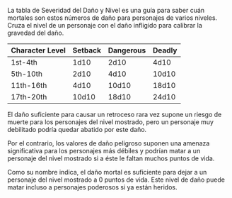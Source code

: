 La tabla de Severidad del Daño y Nivel es una guía para saber cuán mortales son estos números de daño para personajes de varios niveles. Cruza el nivel de un personaje con el daño infligido para calibrar la gravedad del daño.

| Character Level | Setback | Dangerous | Deadly |
| --------------- | ------- | --------- | ------ |
| 1st-4th         | 1d10    | 2d10      | 4d10   |
| 5th-10th        | 2d10    | 4d10      | 10d10  |
| 11th-16th       | 4d10    | 10d10     | 18d10  |
| 17th-20th       | 10d10   | 18d10     | 24d10  |
El daño suficiente para causar un retroceso rara vez supone un riesgo de muerte para los personajes del nivel mostrado, pero un personaje muy debilitado podría quedar abatido por este daño.

Por el contrario, los valores de daño peligroso suponen una amenaza significativa para los personajes más débiles y podrían matar a un personaje del nivel mostrado si a éste le faltan muchos puntos de vida.

Como su nombre indica, el daño mortal es suficiente para dejar a un personaje del nivel mostrado a 0 puntos de vida. Este nivel de daño puede matar incluso a personajes poderosos si ya están heridos.